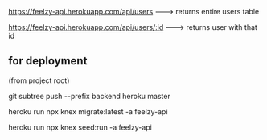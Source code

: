 
https://feelzy-api.herokuapp.com/api/users ---> returns entire users table

https://feelzy-api.herokuapp.com/api/users/:id ---> returns user with that id


## for deployment

(from project root)

git subtree push --prefix backend heroku master

heroku run npx knex migrate:latest -a feelzy-api

heroku run npx knex seed:run -a feelzy-api